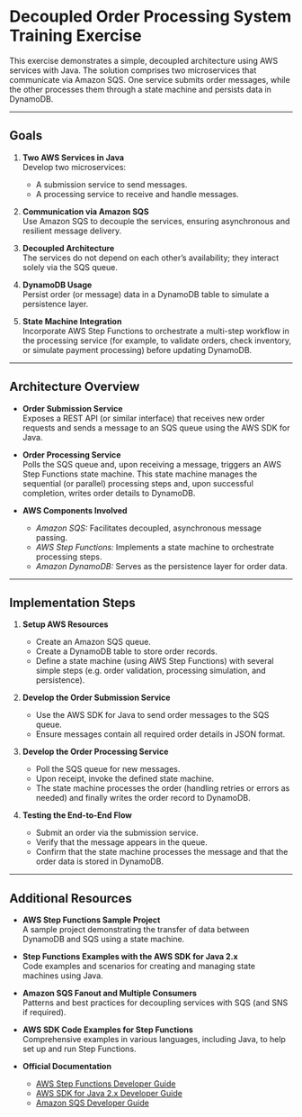 # Decoupled Order Processing System Training Exercise

This exercise demonstrates a simple, decoupled architecture using AWS services with Java. The solution comprises two microservices that communicate via Amazon SQS. One service submits order messages, while the other processes them through a state machine and persists data in DynamoDB.

---

## Goals

1. **Two AWS Services in Java**  
   Develop two microservices:
   - A submission service to send messages.
   - A processing service to receive and handle messages.

2. **Communication via Amazon SQS**  
   Use Amazon SQS to decouple the services, ensuring asynchronous and resilient message delivery.

3. **Decoupled Architecture**  
   The services do not depend on each other’s availability; they interact solely via the SQS queue.

4. **DynamoDB Usage**  
   Persist order (or message) data in a DynamoDB table to simulate a persistence layer.

5. **State Machine Integration**  
   Incorporate AWS Step Functions to orchestrate a multi-step workflow in the processing service (for example, to validate orders, check inventory, or simulate payment processing) before updating DynamoDB.

---

## Architecture Overview

- **Order Submission Service**  
  Exposes a REST API (or similar interface) that receives new order requests and sends a message to an SQS queue using the AWS SDK for Java.

- **Order Processing Service**  
  Polls the SQS queue and, upon receiving a message, triggers an AWS Step Functions state machine. This state machine manages the sequential (or parallel) processing steps and, upon successful completion, writes order details to DynamoDB.

- **AWS Components Involved**  
  - *Amazon SQS:* Facilitates decoupled, asynchronous message passing.
  - *AWS Step Functions:* Implements a state machine to orchestrate processing steps.
  - *Amazon DynamoDB:* Serves as the persistence layer for order data.

---

## Implementation Steps

1. **Setup AWS Resources**  
   - Create an Amazon SQS queue.
   - Create a DynamoDB table to store order records.
   - Define a state machine (using AWS Step Functions) with several simple steps (e.g. order validation, processing simulation, and persistence).

2. **Develop the Order Submission Service**  
   - Use the AWS SDK for Java to send order messages to the SQS queue.
   - Ensure messages contain all required order details in JSON format.

3. **Develop the Order Processing Service**  
   - Poll the SQS queue for new messages.
   - Upon receipt, invoke the defined state machine.
   - The state machine processes the order (handling retries or errors as needed) and finally writes the order record to DynamoDB.

4. **Testing the End-to-End Flow**  
   - Submit an order via the submission service.
   - Verify that the message appears in the queue.
   - Confirm that the state machine processes the message and that the order data is stored in DynamoDB.

---

## Additional Resources

- **AWS Step Functions Sample Project**  
  A sample project demonstrating the transfer of data between DynamoDB and SQS using a state machine.  

- **Step Functions Examples with the AWS SDK for Java 2.x**  
  Code examples and scenarios for creating and managing state machines using Java.  

- **Amazon SQS Fanout and Multiple Consumers**  
  Patterns and best practices for decoupling services with SQS (and SNS if required).  

- **AWS SDK Code Examples for Step Functions**  
  Comprehensive examples in various languages, including Java, to help set up and run Step Functions.  

- **Official Documentation**  
  - [AWS Step Functions Developer Guide](https://docs.aws.amazon.com/step-functions/latest/dg/welcome.html)
  - [AWS SDK for Java 2.x Developer Guide](https://docs.aws.amazon.com/sdk-for-java/latest/developer-guide/home.html)
  - [Amazon SQS Developer Guide](https://docs.aws.amazon.com/AWSSimpleQueueService/latest/SQSDeveloperGuide/welcome.html)

